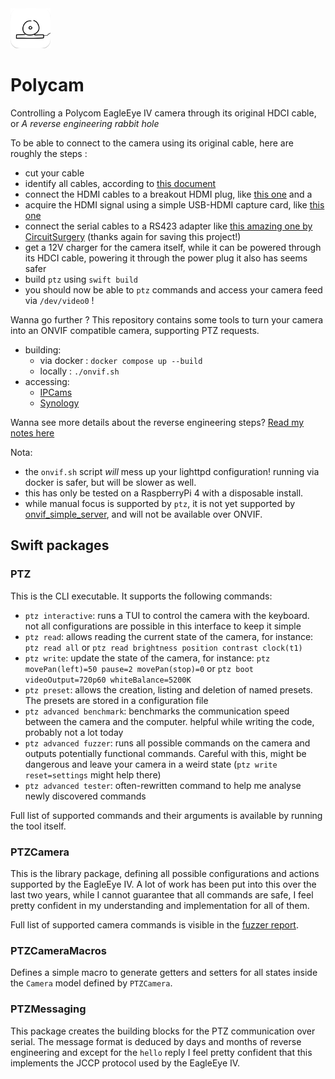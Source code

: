 <img src="Docs/Icon/README-AppIcon.png" width=64 />

# Polycam

Controlling a Polycom EagleEye IV camera through its original HDCI cable, or <i>A reverse engineering rabbit hole</i>

To be able to connect to the camera using its original cable, here are roughly the steps :

- cut your cable
- identify all cables, according to [this document](Docs/Analysis/README.md)
- connect the HDMI cables to a breakout HDMI plug, like [this one](https://www.amazon.fr/SIENOC-Bornier-Breakout-Connecteur-Black/dp/B07FYGPFR5) and a
- acquire the HDMI signal using a simple USB-HDMI capture card, like [this one](https://www.amazon.fr/Adaptateur-Portable-Streaming-Enregistrement-Diffusion/dp/B0B7DSPPNX)
- connect the serial cables to a RS423 adapter like [this amazing one by CircuitSurgery](https://www.circuitsurgery.com/bbcrs423adapt.html) (thanks again for saving this project!)
- get a 12V charger for the camera itself, while it can be powered through its HDCI cable, powering it through the power plug it also has seems safer
- build `ptz` using `swift build`
- you should now be able to `ptz` commands and access your camera feed via `/dev/video0` !

Wanna go further ? This repository contains some tools to turn your camera into an ONVIF compatible camera, supporting PTZ requests.

- building:
  - via docker : `docker compose up --build`
  - locally : `./onvif.sh`
- accessing:
  - [IPCams](https://www.google.com/url?sa=t&source=web&rct=j&opi=89978449&url=https://ipcams.app/&ved=2ahUKEwjE5f226NeJAxX4Q6QEHbWoAtwQFnoECA4QAQ&usg=AOvVaw0MhM--gDy4lm8oofamOkCa)
  - [Synology](https://www.synology.com/en-global/compatibility/camera/29211)

Wanna see more details about the reverse engineering steps? [Read my notes here](Docs/Analysis/README.md)

Nota:

- the `onvif.sh` script *will* mess up your lighttpd configuration! running via docker is safer, but will be slower as well.
- this has only be tested on a RaspberryPi 4 with a disposable install.
- while manual focus is supported by `ptz`, it is not yet supported by [onvif_simple_server](https://github.com/roleoroleo/onvif_simple_server), and will not be available over ONVIF.

## Swift packages

### PTZ

This is the CLI executable. It supports the following commands:

- `ptz interactive`: runs a TUI to control the camera with the keyboard. not all configurations are possible in this interface to keep it simple
- `ptz read`: allows reading the current state of the camera, for instance: `ptz read all` or `ptz read brightness position contrast clock(t1)`
- `ptz write`: update the state of the camera, for instance: `ptz movePan(left)=50 pause=2 movePan(stop)=0` or `ptz boot videoOutput=720p60 whiteBalance=5200K`
- `ptz preset`: allows the creation, listing and deletion of named presets. The presets are stored in a configuration file
- `ptz advanced benchmark`: benchmarks the communication speed between the camera and the computer. helpful while writing the code, probably not a lot today
- `ptz advanced fuzzer`: runs all possible commands on the camera and outputs potentially functional commands. Careful with this, might be dangerous and leave your camera in a weird state (`ptz write reset=settings` might help there)
- `ptz advanced tester`: often-rewritten command to help me analyse newly discovered commands

Full list of supported commands and their arguments is available by running the tool itself.

### PTZCamera

This is the library package, defining all possible configurations and actions supported by the EagleEye IV. A lot of work has been put into this over the last two years, while I cannot guarantee that all commands are safe, I feel pretty confident in my understanding and implementation for all of them.

Full list of supported camera commands is visible in the [fuzzer report](Docs/FuzzerResults.md).

### PTZCameraMacros

Defines a simple macro to generate getters and setters for all states inside the `Camera` model defined by `PTZCamera`.

### PTZMessaging

This package creates the building blocks for the PTZ communication over serial. The message format is deduced by days and months of reverse engineering and except for the `hello` reply I feel pretty confident that this implements the JCCP protocol used by the EagleEye IV.
